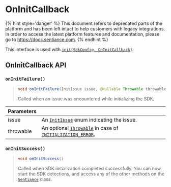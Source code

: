 # OnInitCallback

{% hint style='danger' %} This document refers to deprecated parts of the platform and has been left intact to help customers with legacy integrations. In order to access the latest platform features and documentation, please go to https://docs.sentiance.com. {% endhint %}

This interface is used with [`init(SdkConfig, OnInitCallback)`](../sentiance.md#init).

## OnInitCallback API

### `onInitFailure()`

> ```java
> void onInitFailure(InitIssue issue, @Nullable Throwable throwable)
> ```
>
> Called when an issue was encountered while initializing the SDK.

| Parameters |                                                                                                                                           |
| ---------- | ----------------------------------------------------------------------------------------------------------------------------------------- |
| issue      | An [`InitIssue`](initissue.md) enum indicating the issue.                                                                                 |
| throwable  | An optional [`Throwable`](https://developer.android.com/reference/java/lang/Throwable) in case of [`INITIALIZATION_ERROR`](initissue.md). |

### `onInitSuccess()`

> ```java
> void onInitSuccess()
> ```
>
> Called when SDK initialization completed successfully. You can now start the SDK detections, and access any of the other methods on the [`Sentiance`](../sentiance.md) class.

